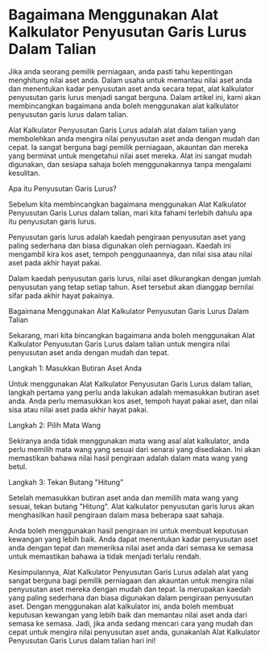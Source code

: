 Bagaimana Menggunakan Alat Kalkulator Penyusutan Garis Lurus Dalam Talian
=========================================================================

Jika anda seorang pemilik perniagaan, anda pasti tahu kepentingan menghitung nilai aset anda. Dalam usaha untuk memantau nilai aset anda dan menentukan kadar penyusutan aset anda secara tepat, alat kalkulator penyusutan garis lurus menjadi sangat berguna. Dalam artikel ini, kami akan membincangkan bagaimana anda boleh menggunakan alat kalkulator penyusutan garis lurus dalam talian.

Alat Kalkulator Penyusutan Garis Lurus adalah alat dalam talian yang membolehkan anda mengira nilai penyusutan aset anda dengan mudah dan cepat. Ia sangat berguna bagi pemilik perniagaan, akauntan dan mereka yang berminat untuk mengetahui nilai aset mereka. Alat ini sangat mudah digunakan, dan sesiapa sahaja boleh menggunakannya tanpa mengalami kesulitan.

Apa itu Penyusutan Garis Lurus?

Sebelum kita membincangkan bagaimana menggunakan Alat Kalkulator Penyusutan Garis Lurus dalam talian, mari kita fahami terlebih dahulu apa itu penyusutan garis lurus.

Penyusutan garis lurus adalah kaedah pengiraan penyusutan aset yang paling sederhana dan biasa digunakan oleh perniagaan. Kaedah ini mengambil kira kos aset, tempoh penggunaannya, dan nilai sisa atau nilai aset pada akhir hayat pakai.

Dalam kaedah penyusutan garis lurus, nilai aset dikurangkan dengan jumlah penyusutan yang tetap setiap tahun. Aset tersebut akan dianggap bernilai sifar pada akhir hayat pakainya.

Bagaimana Menggunakan Alat Kalkulator Penyusutan Garis Lurus Dalam Talian

Sekarang, mari kita bincangkan bagaimana anda boleh menggunakan Alat Kalkulator Penyusutan Garis Lurus dalam talian untuk mengira nilai penyusutan aset anda dengan mudah dan tepat.

Langkah 1: Masukkan Butiran Aset Anda

Untuk menggunakan Alat Kalkulator Penyusutan Garis Lurus dalam talian, langkah pertama yang perlu anda lakukan adalah memasukkan butiran aset anda. Anda perlu memasukkan kos aset, tempoh hayat pakai aset, dan nilai sisa atau nilai aset pada akhir hayat pakai.

Langkah 2: Pilih Mata Wang

Sekiranya anda tidak menggunakan mata wang asal alat kalkulator, anda perlu memilih mata wang yang sesuai dari senarai yang disediakan. Ini akan memastikan bahawa nilai hasil pengiraan adalah dalam mata wang yang betul.

Langkah 3: Tekan Butang "Hitung"

Setelah memasukkan butiran aset anda dan memilih mata wang yang sesuai, tekan butang "Hitung". Alat kalkulator penyusutan garis lurus akan menghasilkan hasil pengiraan dalam masa beberapa saat sahaja.

Anda boleh menggunakan hasil pengiraan ini untuk membuat keputusan kewangan yang lebih baik. Anda dapat menentukan kadar penyusutan aset anda dengan tepat dan memeriksa nilai aset anda dari semasa ke semasa untuk memastikan bahawa ia tidak menjadi terlalu rendah.

Kesimpulannya, Alat Kalkulator Penyusutan Garis Lurus adalah alat yang sangat berguna bagi pemilik perniagaan dan akauntan untuk mengira nilai penyusutan aset mereka dengan mudah dan tepat. Ia merupakan kaedah yang paling sederhana dan biasa digunakan dalam pengiraan penyusutan aset. Dengan menggunakan alat kalkulator ini, anda boleh membuat keputusan kewangan yang lebih baik dan memantau nilai aset anda dari semasa ke semasa. Jadi, jika anda sedang mencari cara yang mudah dan cepat untuk mengira nilai penyusutan aset anda, gunakanlah Alat Kalkulator Penyusutan Garis Lurus dalam talian hari ini!